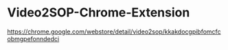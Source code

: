 # Video2SOP-Chrome-Extension

https://chrome.google.com/webstore/detail/video2sop/kkakdocgpibfomcfcobmgpefonndedci
